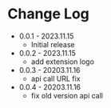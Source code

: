 # Change Log

- 0.0.1 - 2023.11.15
  - Initial release
- 0.0.2 - 2023.11.15
  - add extension logo
- 0.0.3 - 20203.11.16
  - api call URL fix
- 0.0.4 - 20203.11.16
  - fix old version api call
